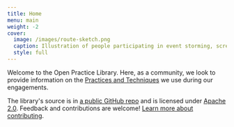 ```yaml
---
title: Home
menu: main
weight: -2
cover:
  image: /images/route-sketch.png
  caption: Illustration of people participating in event storming, screen flow, priority sliders, and story slicing
  style: full
---
```


Welcome to the Open Practice Library. Here, as a community, we look to provide information on the [Practices and Techniques](/practices) we use during our engagements.

The library's source is in [a public GitHub repo](https://github.com/openpracticelibrary) and is licensed under [Apache 2.0](https://github.com/rht-labs/practice-library/blob/master/LICENSE). Feedback and contributions are welcome! [Learn more about contributing](/about/#contributing).
